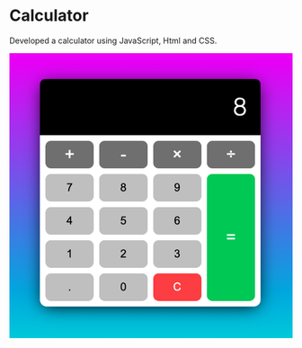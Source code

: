 # Calculator

Developed a calculator using JavaScript, Html and CSS.

![calculator](calculator-screen-shot.png)